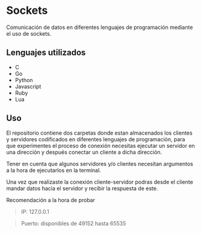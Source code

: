 # Sockets
Comunicación de datos en diferentes lenguajes de programación mediante el uso de sockets.

## Lenguajes utilizados
- C
- Go
- Python
- Javascript
- Ruby
- Lua

## Uso
El repositorio contiene dos carpetas donde estan almacenados los clientes y servidores codificados en diferentes lenguajes de programación, para que experimentes el proceso de conexión necesitas ejecutar un servidor en una dirección y después conectar un cliente a dicha dirección.

Tener en cuenta que algunos servidores y/o clientes necesitan argumentos a la hora de ejecutarlos en la terminal.

Una vez que realizaste la conexión cliente-servidor podras desde el cliente mandar datos hacia el servidor y recibir la respuesta de este.


Recomendación a la hora de probar
> IP: 127.0.0.1

> Puerto: disponibles de 49152 hasta 65535
